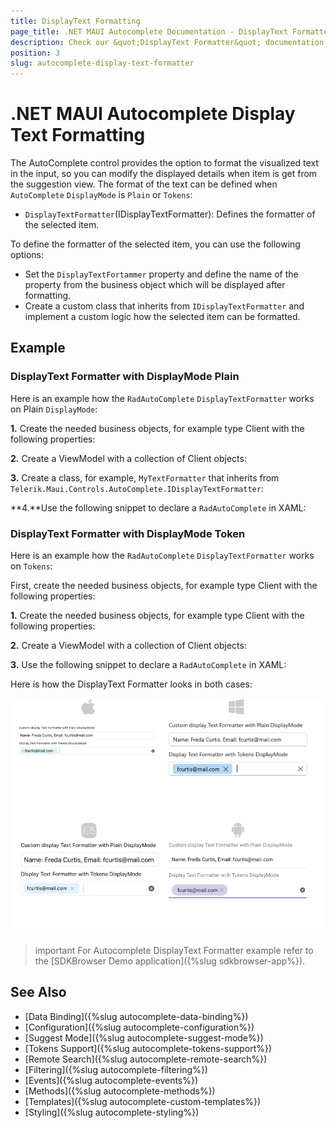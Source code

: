 ```yaml
---
title: DisplayText Formatting
page_title: .NET MAUI Autocomplete Documentation - DisplayText Formatter
description: Check our &quot;DisplayText Formatter&quot; documentation article for Telerik .NET MAUI AutoComplete control.
position: 3
slug: autocomplete-display-text-formatter
---
```


# .NET MAUI Autocomplete Display Text Formatting

The AutoComplete control provides the option to format the visualized text in the input, so you can modify the displayed details when item is get from the suggestion view. The format of the text can be defined when `AutoComplete` `DisplayMode` is `Plain` or `Tokens`:

* `DisplayTextFormatter`(IDisplayTextFormatter): Defines the formatter of the selected item.

To define the formatter of the selected item, you can use the following options:

* Set the `DisplayTextFortammer` property and define the name of the property from the business object which will be displayed after formatting.
* Create a custom class that inherits from `IDisplayTextFormatter` and implement a custom logic how the selected item can be formatted.

## Example

### DisplayText Formatter with DisplayMode Plain

Here is an example how the `RadAutoComplete` `DisplayTextFormatter` works on Plain `DisplayMode`:

**1.** Create the needed business objects, for example type Client with the following properties:

<snippet id='autocomplete-client-businessobject'/>

**2.** Create a ViewModel with a collection of Client objects:

<snippet id='autocomplete-clients-viewmodel'/>

**3.** Create a class, for example, `MyTextFormatter` that inherits from `Telerik.Maui.Controls.AutoComplete.IDisplayTextFormatter`:

<snippet id='autocomplete-text-formatter-plain-class'/>

**4.**Use the following snippet to declare a `RadAutoComplete` in XAML:

<snippet id='autocomplete-textformatter-plain'/>

### DisplayText Formatter with DisplayMode Token

Here is an example how the `RadAutoComplete` `DisplayTextFormatter` works on `Tokens`:

First, create the needed business objects, for example type Client with the following properties:

**1.** Create the needed business objects, for example type Client with the following properties:

<snippet id='autocomplete-client-businessobject'/>

**2.** Create a ViewModel with a collection of Client objects:

<snippet id='autocomplete-clients-viewmodel'/>

**3.** Use the following snippet to declare a `RadAutoComplete` in XAML:

<snippet id='autocomplete-textformatter-tokens'/>

Here is how the DisplayText Formatter looks in both cases:

![.NET MAUI AutoComplete DisplayText Formatter](images/autocomplete-features-display-text-formatter.png "AutoComplete DisplayText Formatter")

>important For Autocomplete DisplayText Formatter example refer to the [SDKBrowser Demo application]({%slug sdkbrowser-app%}).

## See Also

- [Data Binding]({%slug autocomplete-data-binding%})
- [Configuration]({%slug autocomplete-configuration%})
- [Suggest Mode]({%slug autocomplete-suggest-mode%})
- [Tokens Support]({%slug autocomplete-tokens-support%})
- [Remote Search]({%slug autocomplete-remote-search%})
- [Filtering]({%slug autocomplete-filtering%})
- [Events]({%slug autocomplete-events%})
- [Methods]({%slug autocomplete-methods%})
- [Templates]({%slug autocomplete-custom-templates%})
- [Styling]({%slug autocomplete-styling%})

